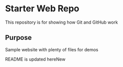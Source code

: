 # Starter Web Repo

This repository is for showing how Git and GitHub work

## Purpose

Sample website with plenty of files for demos

README is updated hereNew
